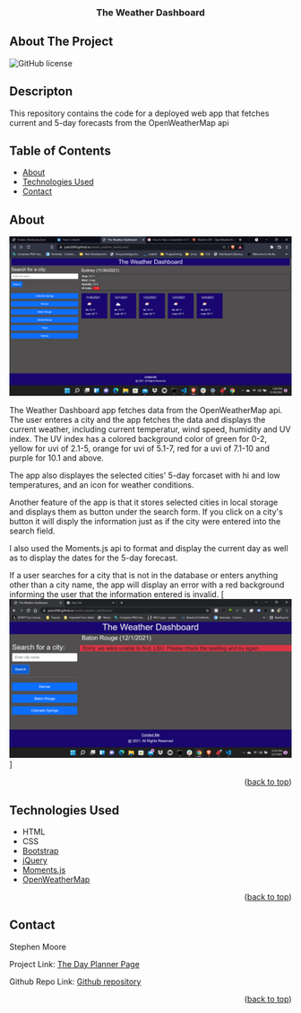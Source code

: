 <div id="top"></div>

  <h3 align="center">The Weather Dashboard</h3>
</div>

<!-- ABOUT THE PROJECT -->
## About The Project
![GitHub license](https://img.shields.io/badge/license-MIT-blue.svg)
## Descripton
This repository contains the code for a deployed web app that fetches current and 5-day forecasts from the OpenWeatherMap api 


## Table of Contents
* [About](#about)
* [Technologies Used](#technologies-used)
* [Contact](#contact)


## About
[![Product Name Screen Shot][product-screenshot]](https://judo2000.github.io/week6_weather_dashboard/)

The Weather Dashboard app fetches data from the OpenWeatherMap api.  The user enteres a city and the app fetches the data and displays the current weather, including current temperatur, wind speed, humidity and UV index.  The UV index has a colored background color of green for 0-2, yellow for uvi of 2.1-5, orange for uvi of 5.1-7, red for a uvi of 7.1-10 and purple for 10.1 and above.

The app also displayes the selected cities' 5-day forcaset with hi and low temperatures, and an icon for weather conditions.

Another feature of the app is that it stores selected cities in local storage and displays them as button under the search form. If you click on a city's button it will disply the information just as if the city were entered into the search field.

I also used the Moments.js api to format and display the current day as well as to display the dates for the 5-day forecast.

If a user searches for a city that is not in the database or enters anything other than a city name, the app will display an error with a red background informing the user that the information entered is invalid.
[![Product Name Screen Shot][error-screenshot]]

<p align="right">(<a href="#top">back to top</a>)</p>

## Technologies Used
* HTML
* CSS
* [Bootstrap]
* [jQuery]
* [Moments.js]
* [OpenWeatherMap]

<p align="right">(<a href="#top">back to top</a>)</p>

## Contact
<a href="https://linktr.ee/stephensmoore" target="_blank"></a>Stephen Moore</a>

Project Link: [The Day Planner Page](https://judo2000.github.io/week6_weather_dashboard/)

Github Repo Link: [Github repository ](https://github.com/judo2000/week6_weather_dashboard)

<p align="right">(<a href="#top">back to top</a>)</p>

[product-name]: The-Weather-Dashboard
[product-screenshot]: assets/images/weather_dashboard_screenshot.png
[error-screenshot]: assets/images/weather_dashboard_error_screenshot.png
[Bootstrap]: https://getbootstrap.com/
[jQuery]: https://jquery.com/
[Moments.js]: https://momentjs.com/
[OpenWeatherMap]: https://openweathermap.org/api
